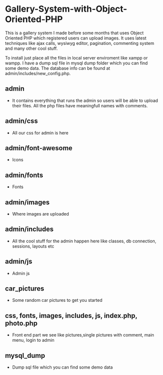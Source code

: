 # Gallery-System-with-Object-Oriented-PHP

This is a gallery system I made before some months that uses Object Oriented PHP which registered users can upload images. It uses latest techniques like ajax calls, wysiwyg editor, pagination, commenting system and many other cool stuff.

To install just place all the files in local server enviroment like xampp or wampp. I have a dump sql file in mysql dump folder which you can find some demo data. The database info can be found at admin/includes/new_config.php.

## admin
- It contains everything that runs the admin so users will be able to upload their files. All the php files have meaningfull names with comments.

## admin/css
- All our css for admin is here

## admin/font-awesome
- Icons

## admin/fonts
- Fonts

## admin/images
- Where images are uploaded

## admin/includes
- All the cool stuff for the admin happen here like classes, db connection, sessions, layouts etc

## admin/js
- Admin js

## car_pictures
- Some random car pictures to get you started

## css, fonts, images, includes, js, index.php, photo.php
- Front end part we see like pictures,single pictures with comment, main menu, login to admin

## mysql_dump
- Dump sql file which you can find some demo data










